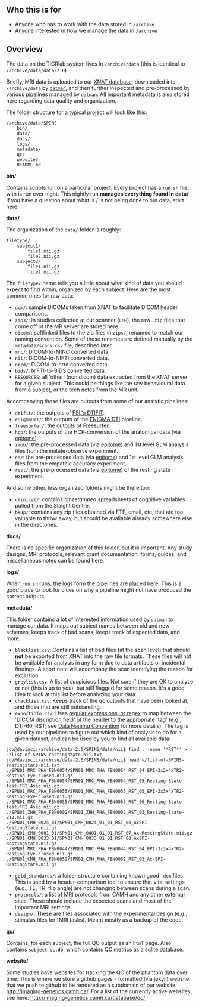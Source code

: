 ## Who this is for
   - Anyone who has to work with the data stored in `/archive`
   - Anyone interested in how we manage the data in `/archive`

## Overview
The data on the TIGRlab system lives in `/archive/data` (this is identical to `/archive/data/data-2.0`).

Briefly, MRI data is uploaded to our [XNAT database](http://da55.pet.utoronto.ca:5004), downloaded into `/archive/data` by [`datman`](https://github.com/TIGRLab/datman), and then further inspected and pre-processed by various pipelines managed by `datman`. All important metadata is also stored here regarding data quality and organization.

The folder structure for a typical project will look like this:
```
/archive/data/SPINS
    bin/
    data/
    docs/
    logs/
    metadata/
    qc/
    website/
    README.md
```

**bin/**

Contains scripts run on a particular project. Every project has a `run.sh` file, with is run ever night. This nightly run **manages everything found in data/**. If you have a question about what is / is not being done to our data, start here.

**data/**

The organization of the `data/` folder is roughly:

```
filetype/
    subject1/
        file1.nii.gz
        file2.nii.gz
    subject2/
        file1.nii.gz
        file2.nii.gz
```

The `filetype/` name tells you a little about what kind of data you should expect to find within, organized by each subject. Here are the most common ones for raw data:

+ `dcm/`: sample DICOMs taken from XNAT to facilitate DICOM header comparisons.
+ `zips/`: in studies collected at our scanner (`CMH`), the raw `.zip` files that come off of the MR server are stored here.
+ `dicom/`: softlinked files to the zip files in `zips/`, renamed to match our naming convention. Some of these renames are defined manually by the `metadata/scans.csv` file, described later.
+ `mnc/`: DICOM-to-MINC converted data.
+ `nii/`: DICOM-to-NIFTI converted data.
+ `nrrd/`: DICOM-to-nrrd converted data.
+ `bids/`: NIFTI-to-BIDS converted data.
+ `RESOURCES`: all 'other' (non dicom) data extracted from the XNAT server for a given subject. This could be things like the raw behavioural data from a subject, or the tech notes from the MR unit.

Accompanying these files are outputs from some of our analytic pipelines:

+ `dtifit/`: the outputs of [FSL's DTIFIT](http://fsl.fmrib.ox.ac.uk/fsl/fslwiki/FDT/UserGuide).
+ `enigmaDTI/`: the outputs of the [ENIGMA DTI](http://enigma.ini.usc.edu/ongoing/dti-working-group/) pipeline.
+ `freesurfer/`: the outputs of [Freesurfer](http://surfer.nmr.mgh.harvard.edu/fswiki/FreeSurferAnalysisPipelineOverview).
+ `hcp/`: the outputs of the HCP-conversion of the anatomical data (via [epitome](https://github.com/josephdviviano/epitome)).
+ `imob/`: the pre-processed data (via [epitome](https://github.com/josephdviviano/epitome)) and 1st level GLM analysis files from the imitate-observe experiment.
+ `ea/`: the pre-processed data (via [epitome](https://github.com/josephdviviano/epitome)) and 1st level GLM analysis files from the empathic accuracy experiment.
+ `rest/`: the pre-processed data (via [epitome](https://github.com/josephdviviano/epitome)) of the resting state experiment.

And some other, less organized folders might be there too:

+ `clinical/`: contains *timestamped* spreadsheets of cognitive variables pulled from the Slaight Centre.
+ `bkup/`: contains any zip files obtained via FTP, email, etc, that are too valuable to throw away, but should be available already somewhere else in the directories.

**docs/**

There is no specific organization of this folder, but it is important. Any study designs, MRI protocols, relevant grant documentation, forms, guides, and miscellaneous notes can be found here.

**logs/**

When `run.sh` runs, the logs form the pipelines are placed here. This is a good place to look for clues on why a pipeline might not have produced the correct outputs.

**metadata/**

This folder contains a lot of interested information used by `datman` to manage our data. It maps out subject names between old and new schemes, keeps track of bad scans, keeps track of expected data, and more:

+ `blacklist.csv`: Contains a list of bad files (at the scan level) that should **not** be exported from XNAT into the raw file formats. These files will not be available for analysis in any form due to data artifacts or incidental findings. A short note will accompany the scan identifying the reason for exclusion.
+ `greylist.csv`: A list of suspicious files. Not sure if they are OK to analyze or not (this is up to you), but still flagged for some reason. It's a good idea to look at this list before analyzing your data.
+ `checklist.csv`: Keeps track of the qc outputs that have been looked at, and those that are still outstanding.
+ `exportinfo.csv`: Uses [regular expressions, or regex](http://www.aivosto.com/vbtips/regex.html) to map between the 'DICOM discription field' of the header to the appropriate 'tag' (e.g., DTI-60, RST; see [Data Naming Convention](/data/Data-Naming) for more details). The tag is used by our pipelines to figure out which kind of analysis to do for a given dataset, and can be used by you to find all available data:

```
jdv@davinci:/archive/data-2.0/SPINS/data/nii$ find . -name '*RST*' > ~/list-of-SPINS-restingstate-nii.txt
jdv@davinci:/archive/data-2.0/SPINS/data/nii$ head ~/list-of-SPINS-restingstate-nii.txt
./SPN01_MRC_PHA_FBN0054/SPN01_MRC_PHA_FBN0054_RST_04_EPI-3x3x4xTR2-Resting-Eye-closed.nii.gz
./SPN01_MRC_PHA_FBN0054/SPN01_MRC_PHA_FBN0054_RST_05_Resting-State-test-TR2.4sec.nii.gz
./SPN01_MRC_PHA_FBN0055/SPN01_MRC_PHA_FBN0055_RST_05_EPI-3x3x4xTR2-Resting-Eye-closed.nii.gz
./SPN01_MRC_PHA_FBN0055/SPN01_MRC_PHA_FBN0055_RST_06_Resting-State-test-TR2.4sec.nii.gz
./SPN01_ZHH_PHA_FBN0002/SPN01_ZHH_PHA_FBN0002_RST_03_Resting-State-212.nii.gz
./SPN01_CMH_0024_01/SPN01_CMH_0024_01_01_RST_08_AxEPI-RestingState.nii.gz
./SPN01_CMH_0001_01/SPN01_CMH_0001_01_01_RST_07_Ax-RestingState.nii.gz
./SPN01_CMH_0033_01/SPN01_CMH_0033_01_01_RST_08_AxEPI-RestingState.nii.gz
./SPN01_MRC_PHA_FBN0044/SPN01_MRC_PHA_FBN0044_RST_04_EPI-3x3x4xTR2-Resting-Eye-closed.nii.gz
./SPN01_CMH_PHA_FBN0052/SPN01_CMH_PHA_FBN0052_RST_03_Ax-EPI-RestingState.nii.gz
```

+ `gold_standards/`: a folder structure containing known good `.dcm` files. This is used by a header-comparison tool to ensure that vital settings (e.g., TE, TR, flip angle) are not changing between scans during a scan.
+ `protocols/`: a list of MRI protocols from CAMH and any other external sites. These should include the expected scans and most of the important MRI settings.
+ `design/`: These are files associated with the experimental design (e.g., stimulus files for fMRI tasks). Meant mostly as a backup of the code.

**qc/**

Contains, for each subject, the full QC output as an `html` page. Also contains `subject-qc.db`, which contains QC metrics as a sqlite database.

**website/**

Some studies have websites for tracking the QC of the phantom data over time. This is where we store a github pages - formatted (via jekyll) website that we push to github to be rendered as a subdomain of our website: http://imaging-genetics.camh.ca/. For a list of the currently active websites, see here: http://imaging-genetics.camh.ca/database/qc/

